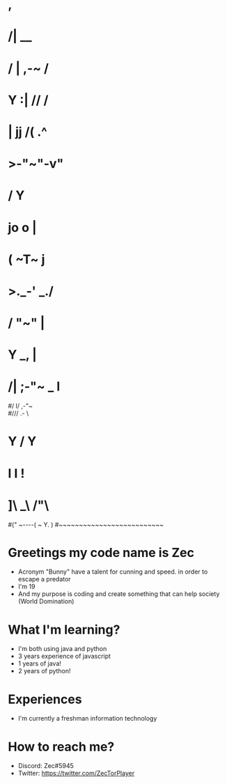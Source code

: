 #         ,
#        /|      __
#       / |   ,-~ /
#      Y :|  //  /
#      | jj /( .^
#      >-"~"-v"
#     /       Y
#    jo  o    |
#   ( ~T~     j
#    >._-' _./
#   /   "~"  |
#  Y     _,  |
# /| ;-"~ _  l
#/ l/ ,-"~    \
#\//\/      .- \
# Y        /    Y    
# l       I     !
# ]\      _\    /"\
#(" ~----( ~   Y.  )
#~~~~~~~~~~~~~~~~~~~~~~~~~~
# Greetings my code name is Zec
 - Acronym "Bunny" have a talent for cunning and speed. in order to escape a predator
 - I'm 19
 - And my purpose is coding and create something that can help society (World Domination)
# What I'm learning?
 - I'm both using java and python
 - 3 years experience of javascript
 - 1 years of java!
 - 2 years of python!
# Experiences
 - I'm currently a freshman information technology
# How to reach me?
 - Discord: Zec#5945
- Twitter: https://twitter.com/ZecTorPlayer

<!---
Zectxr/Zectxr is a ✨ special ✨ repository because its `README.md` (this file) appears on your GitHub profile.
You can click the Preview link to take a look at your changes.
--->
